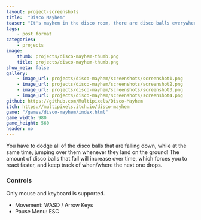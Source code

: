 ```yaml
---
layout: project-screenshots
title:  "Disco Mayhem"
teaser: "It's mayhem in the disco room, there are disco balls everywhere!"
tags:
    - post format
categories:
    - projects
image:
    thumb: projects/disco-mayhem-thumb.png
    title: projects/disco-mayhem-thumb.png
show_meta: false
gallery:
    - image_url: projects/disco-mayhem/screenshots/screenshot1.png
    - image_url: projects/disco-mayhem/screenshots/screenshot2.png
    - image_url: projects/disco-mayhem/screenshots/screenshot3.png
    - image_url: projects/disco-mayhem/screenshots/screenshot4.png
github: https://github.com/Multipixels/Disco-Mayhem
itch: https://multipixels.itch.io/disco-mayhem
game: "/games/disco-mayhem/index.html"
game_width: 980
game_height: 560
header: no
---
```


You have to dodge all of the disco balls that are falling down, while at the same time, jumping over them whenever they land on the ground! The amount of disco balls that fall will increase over time, which forces you to react faster, and keep track of when/where the next one drops.

### Controls

Only mouse and keyboard is supported.  

- Movement: WASD / Arrow Keys
- Pause Menu: ESC
